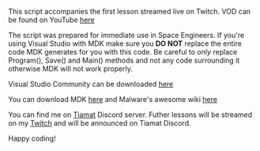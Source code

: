 This script accompanies the first lesson streamed live on Twitch. VOD can be found on YouTube [here](https://youtu.be/8jbpqG6OnpI)

The script was prepared for immediate use in Space Engineers. If you're using Visual Studio with MDK make sure you **DO NOT** replace the entire code MDK generates for you with this code. Be careful to *only* replace Program(), Save() and Main() methods and not any code surrounding it otherwise MDK will not work properly.

Visual Studio Community can be downloaded [here](https://visualstudio.microsoft.com/downloads/)

You can download MDK [here](https://github.com/malware-dev/MDK-SE/releases) and Malware's awesome wiki [here](https://github.com/malware-dev/MDK-SE/wiki)

You can find me on [Tiamat](https://discord.gg/bGqrxNwv) Discord server. Futher lessons will be streamed on my [Twitch](https://www.twitch.tv/onyxblackstone) and will be announced on Tiamat Discord.

Happy coding!